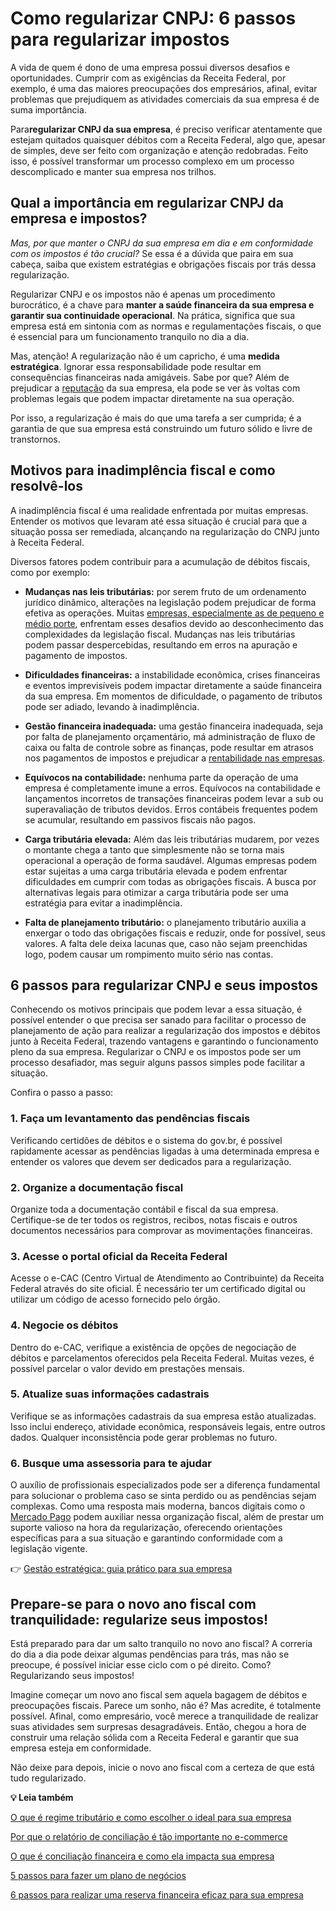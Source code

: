 # Como regularizar CNPJ: 6 passos para regularizar impostos

A vida de quem é dono de uma empresa possui diversos desafios e oportunidades. Cumprir com as exigências da Receita Federal, por exemplo, é uma das maiores preocupações dos empresários, afinal, evitar problemas que prejudiquem as atividades comerciais da sua empresa é de suma importância.

Para**regularizar CNPJ da sua empresa**, é preciso verificar atentamente que estejam quitados quaisquer débitos com a Receita Federal, algo que, apesar de simples, deve ser feito com organização e atenção redobradas. Feito isso, é possível transformar um processo complexo em um processo descomplicado e manter sua empresa nos trilhos.

## 

## **Qual a importância em regularizar CNPJ da empresa e impostos?**

*Mas, por que manter o CNPJ da sua empresa em dia e em conformidade com os impostos é tão crucial?* Se essa é a dúvida que paira em sua cabeça, saiba que existem estratégias e obrigações fiscais por trás dessa regularização.

Regularizar CNPJ e os impostos não é apenas um procedimento burocrático, é a chave para **manter a saúde financeira da sua empresa e garantir sua continuidade operacional**. Na prática, significa que sua empresa está em sintonia com as normas e regulamentações fiscais, o que é essencial para um funcionamento tranquilo no dia a dia.

Mas, atenção! A regularização não é um capricho, é uma **medida estratégica**. Ignorar essa responsabilidade pode resultar em consequências financeiras nada amigáveis. Sabe por que? Além de prejudicar a [reputação](https://meubolso.mercadopago.com.br/como-ter-uma-boa-reputacao-online) da sua empresa, ela pode se ver às voltas com problemas legais que podem impactar diretamente na sua operação.

Por isso, a regularização é mais do que uma tarefa a ser cumprida; é a garantia de que sua empresa está construindo um futuro sólido e livre de transtornos.

## **Motivos para inadimplência fiscal e como resolvê-los**

A inadimplência fiscal é uma realidade enfrentada por muitas empresas. Entender os motivos que levaram até essa situação é crucial para que a situação possa ser remediada, alcançando na regularização do CNPJ junto à Receita Federal.

Diversos fatores podem contribuir para a acumulação de débitos fiscais, como por exemplo:

- **Mudanças nas leis tributárias:** por serem fruto de um ordenamento jurídico dinâmico, alterações na legislação podem prejudicar de forma efetiva as operações. Muitas [empresas, especialmente as de pequeno e médio porte](https://meubolso.mercadopago.com.br/como-o-porte-da-empresa-influencia-no-regime-de-tributacao), enfrentam esses desafios devido ao desconhecimento das complexidades da legislação fiscal. Mudanças nas leis tributárias podem passar despercebidas, resultando em erros na apuração e pagamento de impostos.

- **Dificuldades financeiras:** a instabilidade econômica, crises financeiras e eventos imprevisíveis podem impactar diretamente a saúde financeira da sua empresa. Em momentos de dificuldade, o pagamento de tributos pode ser adiado, levando à inadimplência.

- **Gestão financeira inadequada:** uma gestão financeira inadequada, seja por falta de planejamento orçamentário, má administração de fluxo de caixa ou falta de controle sobre as finanças, pode resultar em atrasos nos pagamentos de impostos e prejudicar a [rentabilidade nas empresas](https://meubolso.mercadopago.com.br/como-aumentar-a-rentabilidade-nas-empresas).

- **Equívocos na contabilidade:** nenhuma parte da operação de uma empresa é completamente imune a erros. Equívocos na contabilidade e lançamentos incorretos de transações financeiras podem levar a sub ou superavaliação de tributos devidos. Erros contábeis frequentes podem se acumular, resultando em passivos fiscais não pagos.

- **Carga tributária elevada:** Além das leis tributárias mudarem, por vezes o montante chega a tanto que simplesmente não se torna mais operacional a operação de forma saudável. Algumas empresas podem estar sujeitas a uma carga tributária elevada e podem enfrentar dificuldades em cumprir com todas as obrigações fiscais. A busca por alternativas legais para otimizar a carga tributária pode ser uma estratégia para evitar a inadimplência.

- **Falta de planejamento tributário:** o planejamento tributário auxilia a enxergar o todo das obrigações fiscais e reduzir, onde for possível, seus valores. A falta dele deixa lacunas que, caso não sejam preenchidas logo, podem causar um rompimento muito sério nas contas.

## **6 passos para regularizar CNPJ e seus impostos**

Conhecendo os motivos principais que podem levar a essa situação, é possível entender o que precisa ser sanado para facilitar o processo de planejamento de ação para realizar a regularização dos impostos e débitos junto à Receita Federal, trazendo vantagens e garantindo o funcionamento pleno da sua empresa. Regularizar o CNPJ e os impostos pode ser um processo desafiador, mas seguir alguns passos simples pode facilitar a situação.

Confira o passo a passo:

### **1. Faça um levantamento das pendências fiscais**

Verificando certidões de débitos e o sistema do gov.br, é possível rapidamente acessar as pendências ligadas à uma determinada empresa e entender os valores que devem ser dedicados para a regularização.

### **2. Organize a documentação fiscal**

Organize toda a documentação contábil e fiscal da sua empresa. Certifique-se de ter todos os registros, recibos, notas fiscais e outros documentos necessários para comprovar as movimentações financeiras.

### **3. Acesse o portal oficial da Receita Federal**

Acesse o e-CAC (Centro Virtual de Atendimento ao Contribuinte) da Receita Federal através do site oficial. É necessário ter um certificado digital ou utilizar um código de acesso fornecido pelo órgão.

### **4. Negocie os débitos**

Dentro do e-CAC, verifique a existência de opções de negociação de débitos e parcelamentos oferecidos pela Receita Federal. Muitas vezes, é possível parcelar o valor devido em prestações mensais.

### **5. Atualize suas informações cadastrais**

Verifique se as informações cadastrais da sua empresa estão atualizadas. Isso inclui endereço, atividade econômica, responsáveis legais, entre outros dados. Qualquer inconsistência pode gerar problemas no futuro.

### **6. Busque uma assessoria para te ajudar**

O auxílio de profissionais especializados pode ser a diferença fundamental para solucionar o problema caso se sinta perdido ou as pendências sejam complexas. Como uma resposta mais moderna, bancos digitais como o [Mercado Pago](https://meubolso.mercadopago.com.br/atendiemento-mercado-pago-para-empresa) podem auxiliar nessa organização fiscal, além de prestar um suporte valioso na hora da regularização, oferecendo orientações específicas para a sua situação e garantindo conformidade com a legislação vigente.

👉 [Gestão estratégica: guia prático para sua empresa](https://meubolso.mercadopago.com.br/guia-pratico-gestao-estrategica)

## **Prepare-se para o novo ano fiscal com tranquilidade: regularize seus impostos!**

Está preparado para dar um salto tranquilo no novo ano fiscal? A correria do dia a dia pode deixar algumas pendências para trás, mas não se preocupe, é possível iniciar esse ciclo com o pé direito. Como? Regularizando seus impostos!

Imagine começar um novo ano fiscal sem aquela bagagem de débitos e preocupações fiscais. Parece um sonho, não é? Mas acredite, é totalmente possível. Afinal, como empresário, você merece a tranquilidade de realizar suas atividades sem surpresas desagradáveis. Então, chegou a hora de construir uma relação sólida com a Receita Federal e garantir que sua empresa esteja em conformidade.

Não deixe para depois, inicie o novo ano fiscal com a certeza de que está tudo regularizado.

**💡 Leia também**

[O que é regime tributário e como escolher o ideal para sua empresa](https://meubolso.mercadopago.com.br/o-que-e-regime-tributario-e-como-escolher-para-sua-empresa)

[Por que o relatório de conciliação é tão importante no e-commerce](https://meubolso.mercadopago.com.br/por-que-os-relatorios-de-conciliacao-sao-tao-importantes-para-o-seu-e-commerce)

[O que é conciliação financeira e como ela impacta sua empresa](https://meubolso.mercadopago.com.br/conciliacao-financeira)

[5 passos para fazer um plano de negócios](https://meubolso.mercadopago.com.br/plano-de-negocios)

[6 passos para realizar uma reserva financeira eficaz para sua empresa](https://meubolso.mercadopago.com.br/reserva-financeira-por-que-o-provisionamento-importa)